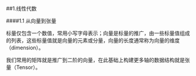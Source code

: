 ##1.线性代数

####1.1 从向量到张量

标量仅包含一个数值，常用小写字母表示；向量是标量的推广，由一些标量值组成的列表，这些标量值就是向量的元素或分量，向量的长度通常称为向量的维度（dimension）。

我们常用的矩阵就是推广到二阶的向量，在此基础上构建更多轴的数据结构就是张量（Tensor）。


